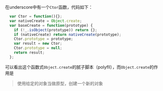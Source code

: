 在underscore中有一个`Ctor`函数，代码如下：
```javascript
  var Ctor = function(){};
  var nativeCreate = Object.create;
  var baseCreate = function(prototype) {
    if (!_.isObject(prototype)) return {};
    if (nativeCreate) return nativeCreate(prototype);
    Ctor.prototype = prototype;
    var result = new Ctor;
    Ctor.prototype = null;
    return result;
  };
```

可以看出这个函数式`Object.create`的腻子脚本（polyfll），而`Object.create`的作用是
> 使用给定的对象当做原型，创建一个新的对象

